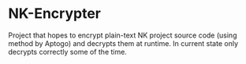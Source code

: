 NK-Encrypter
============

Project that hopes to encrypt plain-text NK project source code (using method by Aptogo) and decrypts them at runtime. In current state only decrypts correctly some of the time.